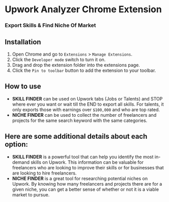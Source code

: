<h1>Upwork Analyzer Chrome Extension</h1>
<h3>Export Skills &amp; Find Niche Of Market</h3>
<h2>Installation</h2>
<ol>
<li>Open Chrome and go to <code>Extensions</code> > <code>Manage Extensions</code>.</li>
<li>Click the <code>Developer mode</code> switch to turn it on.</li>
<li>Drag and drop the extension folder into the extensions page.</li>
<li>Click the <code>Pin to toolbar</code> button to add the extension to your toolbar.</li>
</ol>
<h2>How to use</h2>
<ul>
<li><strong>SKILL FINDER</strong> can be used on Upwork tabs (Jobs or Talents) and STOP where ever you want or wait till the END to export all skills. For talents, it only exports those with earnings over <code>$100,000</code> and who are top rated.</li>
<li><strong>NICHE FINDER</strong> can be used to collect the number of freelancers and projects for the same search keyword with the same categories.</li>
</ul>
<h2>Here are some additional details about each option:</h2>
<ul>
<li><strong>SKILL FINDER</strong> is a powerful tool that can help you identify the most in-demand skills on Upwork. This information can be valuable for freelancers who are looking to improve their skills or for businesses that are looking to hire freelancers.</li>
<li><strong>NICHE FINDER</strong> is a great tool for researching potential niches on Upwork. By knowing how many freelancers and projects there are for a given niche, you can get a better sense of whether or not it is a viable market to pursue.</li>
</ul>
